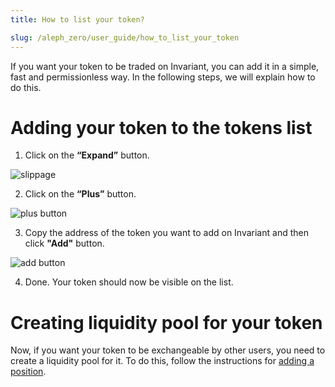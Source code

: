 ```yaml
---
title: How to list your token?

slug: /aleph_zero/user_guide/how_to_list_your_token
---
```


If you want your token to be traded on Invariant, you can add it in a simple, fast and permissionless way. In the following steps, we will explain how to do this.

# Adding your token to the tokens list

1. Click on the **“Expand”** button.

![slippage](/img/docs/app/a0/a0_expand.png)

2. Click on the **“Plus”** button.

![plus button](/img/docs/app/a0/a0_plusbutton.jpg)

3. Copy the address of the token you want to add on Invariant and then click **"Add"** button.

![add button](/img/docs/app/a0/a0_addbutton.jpg)

4. Done. Your token should now be visible on the list.

# Creating liquidity pool for your token

Now, if you want your token to be exchangeable by other users, you need to create a liquidity pool for it. To do this, follow the instructions for [adding a position](/docs/aleph_zero/user_guide/how_to_add_liquidity).

